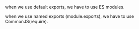 when we use default exports, we have to use ES modules.

when we use named exports (module.exports), we have to use CommonJS(require).


